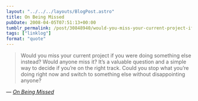 ```yaml
---
layout: "../../../layouts/BlogPost.astro"
title: On Being Missed
pubDate: 2008-04-05T07:51:13+00:00
tumblr_permalink: /post/30848940/would-you-miss-your-current-project-if-you-were
tags: ["linklog"]
format: "quote"
---
```


> Would you miss your current project if you were doing something else instead? Would anyone miss it? It&rsquo;s a valuable question and a simple way to decide if you&rsquo;re on the right track. Could you stop what you&rsquo;re doing right now and switch to something else without disappointing anyone?

— <cite>[_On Being Missed_](http://nextupdate.com/blog/archives/2008/04/on-being-missed/)</cite>
